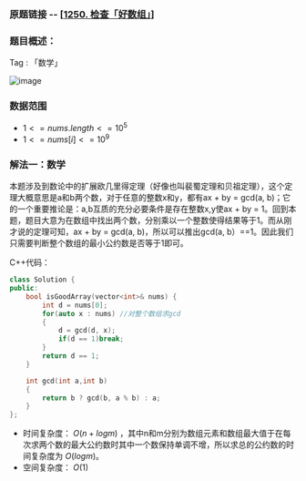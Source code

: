 ### 原题链接 -- [[1250. 检查「好数组」](https://leetcode.cn/problems/check-if-it-is-a-good-array/)]

### 题目概述：
Tag : 「数学」

![image](https://user-images.githubusercontent.com/99656524/219846602-d46d3c8d-c328-4946-8ea6-7cda8d446afb.png)

### 数据范围
* $1 <= nums.length <= 10^5$
* $1 <= nums[i] <= 10^9$

### 解法一：数学
本题涉及到数论中的扩展欧几里得定理（好像也叫裴蜀定理和贝祖定理），这个定理大概意思是a和b两个数，对于任意的整数x和y，都有ax + by = gcd(a, b)；它的一个重要推论是：a,b互质的充分必要条件是存在整数x,y使ax + by = 1。回到本题，题目大意为在数组中找出两个数，分别乘以一个整数使得结果等于1。而从刚才说的定理可知，ax + by = gcd(a, b)，所以可以推出gcd(a, b）==1。因此我们只需要判断整个数组的最小公约数是否等于1即可。

C++代码：
```cpp
class Solution {
public:
    bool isGoodArray(vector<int>& nums) {
        int d = nums[0];
        for(auto x : nums) //对整个数组求gcd
        {
            d = gcd(d, x);
            if(d == 1)break;
        }
        return d == 1;
    }

    int gcd(int a,int b)
    {
        return b ? gcd(b, a % b) : a;
    }
};
```
* 时间复杂度： $O(n + logm)$ ，其中n和m分别为数组元素和数组最大值于在每次求两个数的最大公约数时其中一个数保持单调不增，所以求总的公约数的时间复杂度为 $O(logm)$。
* 空间复杂度： $O(1)$ 
